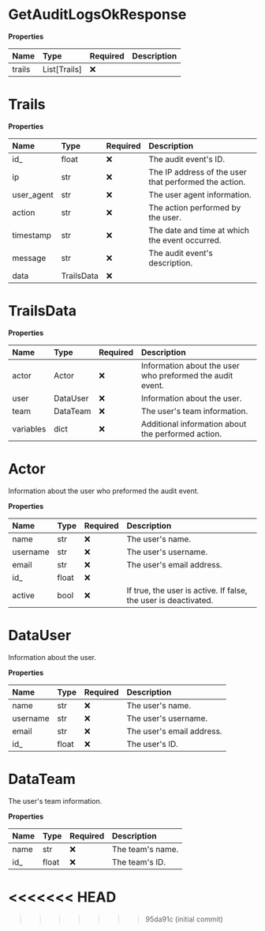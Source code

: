 # GetAuditLogsOkResponse

**Properties**

| Name   | Type         | Required | Description |
| :----- | :----------- | :------- | :---------- |
| trails | List[Trails] | ❌       |             |

# Trails

**Properties**

| Name       | Type       | Required | Description                                           |
| :--------- | :--------- | :------- | :---------------------------------------------------- |
| id\_       | float      | ❌       | The audit event's ID.                                 |
| ip         | str        | ❌       | The IP address of the user that performed the action. |
| user_agent | str        | ❌       | The user agent information.                           |
| action     | str        | ❌       | The action performed by the user.                     |
| timestamp  | str        | ❌       | The date and time at which the event occurred.        |
| message    | str        | ❌       | The audit event's description.                        |
| data       | TrailsData | ❌       |                                                       |

# TrailsData

**Properties**

| Name      | Type     | Required | Description                                               |
| :-------- | :------- | :------- | :-------------------------------------------------------- |
| actor     | Actor    | ❌       | Information about the user who preformed the audit event. |
| user      | DataUser | ❌       | Information about the user.                               |
| team      | DataTeam | ❌       | The user's team information.                              |
| variables | dict     | ❌       | Additional information about the performed action.        |

# Actor

Information about the user who preformed the audit event.

**Properties**

| Name     | Type  | Required | Description                                                     |
| :------- | :---- | :------- | :-------------------------------------------------------------- |
| name     | str   | ❌       | The user's name.                                                |
| username | str   | ❌       | The user's username.                                            |
| email    | str   | ❌       | The user's email address.                                       |
| id\_     | float | ❌       |                                                                 |
| active   | bool  | ❌       | If true, the user is active. If false, the user is deactivated. |

# DataUser

Information about the user.

**Properties**

| Name     | Type  | Required | Description               |
| :------- | :---- | :------- | :------------------------ |
| name     | str   | ❌       | The user's name.          |
| username | str   | ❌       | The user's username.      |
| email    | str   | ❌       | The user's email address. |
| id\_     | float | ❌       | The user's ID.            |

# DataTeam

The user's team information.

**Properties**

| Name | Type  | Required | Description      |
| :--- | :---- | :------- | :--------------- |
| name | str   | ❌       | The team's name. |
| id\_ | float | ❌       | The team's ID.   |
<<<<<<< HEAD
=======

<!-- This file was generated by liblab | https://liblab.com/ -->
>>>>>>> 95da91c (initial commit)
